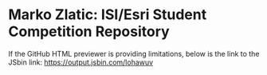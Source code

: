 # Marko Zlatic: ISI/Esri Student Competition Repository
If the GitHub HTML previewer is providing limitations, below is the link to the JSbin link:
https://output.jsbin.com/lohawuv
